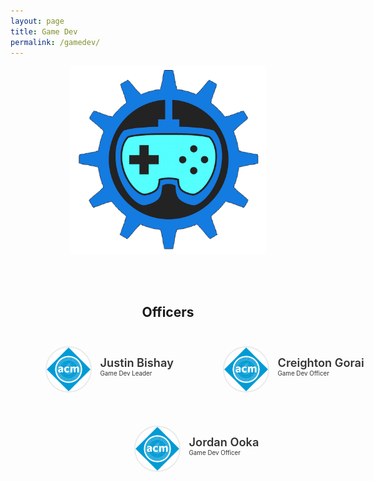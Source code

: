 ```yaml
---
layout: page
title: Game Dev
permalink: /gamedev/
---
```


<center>
	<figure class="full">
	  <img height="300px" src="/assets/img/logos/GAMEDEV.png" title="Game Dev" alt="Game Dev Logo">
	</figure>
</center>
<br>

<!-- ## What is Manoa Data Science?

Manoa Data Science is a SIG dedicated to cultivating student interest in Data Science and gain a better understanding of how various individuals contribute to the delivery of an effective project. This includes the contribution of individuals working in the following roles: Data Engineers, Data Scientists, Software Engineers, and DevOps Engineers. 

## What we do

Through the first half of the semester, we will be walk through one project cycle encompassing the work of these four individuals through four main steps:
1. Learning how to obtain and prepare a data set to work with (Calling APIs, Web scraping, Databases, Creating a data pipeline) [Work of a Data Engineer]
2. Discerning valuable features in the data set and applying a mathematical model to create predictions and /or meaningful results. (NumPy, Pandas, SciPy) [Work of a Data Scientist]
3. Developing an application that showcases and / or integrates the results of the model in a digestible manner (Data Visualization, Web Apps, Integration into existing algorithms) [Work of a Software Engineer]
4. Continuous delivery of the application and applying it into a production setting (CI/CD, Docker, Kubernetes) [Work of a DevOps Engineer]
The aim of this is for students to gain a deeper understanding of each skill set and to identify which parts of the process they enjoy and don't enjoy.

The second half of the semester will build on this by having students work in groups to deliver a Data Science project that effectively answers a question or problem they will construct or identify. The aim of this is for students to gain practical experience with the delivery of an effective project and to allow students to take ownership of their work.
 -->
<br>

<center>
	<h2>Officers</h2>
</center>

<style>
	#officers-container {
		width: 130%;
		max-width: 900px;
		padding: 0 20px;
		box-sizing: border-box;
		margin: auto;
		text-align: center;
	}	
	#officers-container .officer {
		width: 280px;
		height: 100px;
		display: inline-block;
		color: #333;
		text-align: left;
		transition: transform .1s;
	}
	#officers-container .officer img {
		margin: 25px 10px;
		height: 70px;
		width: 70px;
		border: 2px solid #eaeaea;
		display: inline-block;
		border-radius: 50%;
	}
	#officers-container .officer .info {
		display: inline-block;
		vertical-align: top;
		width: 180px;
	}
	#officers-container .officer .info h2 {
		margin: 0;
		padding: 0;
		margin-top: 35px;
		font-weight: 600;
		display: inline-block;
		font-size: 1.3em;
		line-height: 1.8em;
		/* Font-Family Missing */
	}
	#officers-container .officer .info p {
		display: inline-block;
	 	/* Font-Family Missing */
	 	margin: 0;
	 	margin-top: -5px;
	 	font-size: .7em;
	 	vertical-align: top;
	}
</style>

<div id="officers-container">
	<div class="officer">
		<img src="/assets/img/officers/placehold.png" alt="Justin Bishay">
		<div class="info">
			<h2>Justin Bishay</h2>
			<br>
			<p>Game Dev Leader</p>
		</div>
	</div>
	<div class="officer">
		<img src="/assets/img/officers/placehold.png" alt="Creighton Gorai">
		<div class="info">
			<h2>Creighton Gorai</h2>
			<br>
			<p>Game Dev Officer</p>
		</div>
	</div>
	<div class="officer">
		<img src="/assets/img/officers/placehold.png" alt="Jordan Ooka">
		<div class="info">
			<h2>Jordan Ooka</h2>
			<br>
			<p>Game Dev Officer</p>
		</div>
	</div>
</div>

<br>

